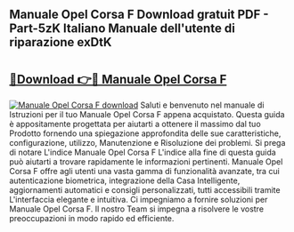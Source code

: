 ## Manuale Opel Corsa F Download gratuit PDF - Part-5zK Italiano Manuale dell'utente di riparazione exDtK

# <h2><a href="http://dfbaki.blite.top/?on=Manuale+Opel+Corsa+F">🔗Download 👉🔴 Manuale Opel Corsa F</a></h2>

[![Manuale Opel Corsa F download](https://i.imgur.com/lujVjoI.png)](http://dfbaki.blite.top/?on=Manuale+Opel+Corsa+F)
Saluti e benvenuto nel manuale di Istruzioni per il tuo Manuale Opel Corsa F appena acquistato. Questa guida è appositamente progettata per aiutarti a ottenere il massimo dal tuo Prodotto fornendo una spiegazione approfondita delle sue caratteristiche, configurazione, utilizzo, Manutenzione e Risoluzione dei problemi. Si prega di notare L'indice Manuale Opel Corsa F L'indice alla fine di questa guida può aiutarti a trovare rapidamente le informazioni pertinenti. Manuale Opel Corsa F offre agli utenti una vasta gamma di funzionalità avanzate, tra cui autenticazione biometrica, integrazione della Casa Intelligente, aggiornamenti automatici e consigli personalizzati, tutti accessibili tramite L'interfaccia elegante e intuitiva. Ci impegniamo a fornire soluzioni per Manuale Opel Corsa F. Il nostro Team si impegna a risolvere le vostre preoccupazioni in modo rapido ed efficiente.
